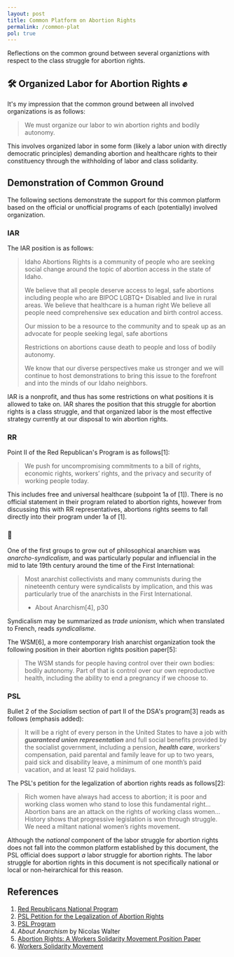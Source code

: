```yaml
---
layout: post
title: Common Platform on Abortion Rights
permalink: /common-plat
pol: true
---
```


Reflections on the common ground between several organiztions with respect to the class struggle for abortion rights.

## 🛠 Organized Labor for Abortion Rights ✊

It's my impression that the common ground between all involved organizations is as follows:

> We must organize our labor to win abortion rights and bodily autonomy.

This involves organized labor in some form (likely a labor union with directly democratic principles) demanding abortion and healthcare rights to their constituency through the withholding of labor and class solidarity.

## Demonstration of Common Ground

The following sections demonstrate the support for this common platform based on the official or unofficial programs of each (potentially) involved organization.

### IAR

The IAR position is as follows:

> Idaho Abortions Rights is a community of people who are seeking social change around the topic of abortion access in the state of Idaho. 
> 
> We believe that all people deserve access to legal, safe abortions including people who are BIPOC LGBTQ+ Disabled and live in rural areas. 
> We believe that healthcare is a human right
> We believe all people need comprehensive sex education and birth control access. 
> 
> Our mission to be a resource to the community and to speak up as an advocate for people seeking legal, safe abortions 
> 
> Restrictions on abortions cause death to people and loss of bodily autonomy. 
> 
> We know that our diverse perspectives make us stronger and we will continue to host demonstrations to bring this issue to the forefront and into the minds of our Idaho neighbors. 

IAR is a nonprofit, and thus has some restrictions on what positions it is allowed to take on.
IAR shares the position that this struggle for abortion rights is a class struggle, and that organized labor is the most effective strategy currently at our disposal to win abortion rights.

### RR

Point II of the Red Republican's Program is as follows[1]:

> We push for uncompromising commitments to a bill of rights, economic rights, workers’ rights, and the privacy and security of working people today.

This includes free and universal healthcare (subpoint 1a of [1]).
There is no official statement in their program related to abortion rights, however from discussing this with RR representatives, abortions rights seems to fall directly into their program under 1a of [1].

### 🏴

One of the first groups to grow out of philosophical anarchism was *anarcho-syndicalism*, and was particularly popular and influencial in the mid to late 19th century around the time of the First International:

> Most anarchist collectivists and many communists during the nineteenth century were syndicalists by implication, and this was particularly true of the anarchists in the First International.
>
> - About Anarchism[4], p30

Syndicalism may be summarized as *trade unionism*, which when translated to French, reads *syndicalisme*.

The WSM[6], a more contemporary Irish anarchist organization took the following position in their abortion rights position paper[5]:

> The WSM stands for people having control over their own bodies: bodily autonomy. Part of that is control over our own reproductive health, including the ability to end a pregnancy if we choose to.

### PSL

Bullet 2 of the *Socialism* section of part II of the DSA's program[3] reads as follows (emphasis added):

> It will be a right of every person in the United States to have a job with ***guaranteed union representation*** and full social benefits provided by the socialist government, including a pension, ***health care***, workers’ compensation, paid parental and family leave for up to two years, paid sick and disability leave, a minimum of one month’s paid vacation, and at least 12 paid holidays.

The PSL's petition for the legalization of abortion rights reads as follows[2]:

> Rich women have always had access to abortion; it is poor and working class women who stand to lose this fundamental right... 
> Abortion bans are an attack on the rights of working class women... History shows that progressive legislation is won through struggle. We need a miltant national women’s rights movement.

Although the *national* component of the labor struggle for abortion rights does not fall into the common platform established by this document, the PSL official does support *a* labor struggle for abortion rights.
The labor struggle for abortion rights in this document is not specifically national or local or non-heirarchical for this reason.

## References

1. <a href="https://www.redrepublicans.org/our-program" target="blank">Red Republicans National Program</a>
1. <a href="https://www2.pslweb.org/abortion_rights_petition" target="blank">PSL Petition for the Legalization of Abortion Rights</a>
1. <a href="https://pslweb.org/program/" target="blank">PSL Program</a>
1. *About Anarchism* by Nicolas Walter
1.  <a href="https://theanarchistlibrary.org/library/workers-solidarity-movement-abortion-rights-position-paper" target="blank"> Abortion Rights: A Workers Solidarity Movement Position Paper </a>
1. <a href="http://www.wsm.ie/" target="blank">Workers Solidarity Movement</a>
